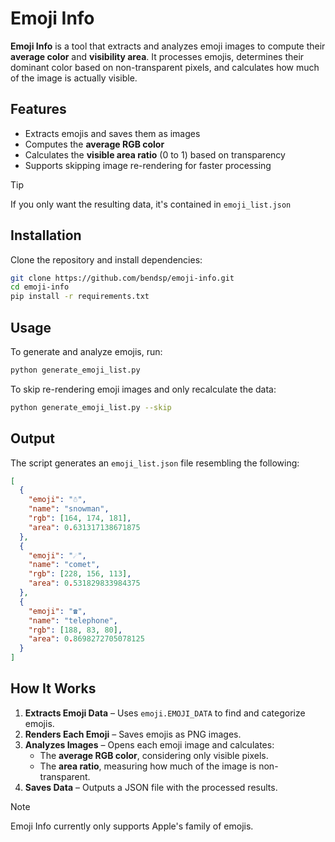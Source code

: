# Emoji Info

**Emoji Info** is a tool that extracts and analyzes emoji images to compute their **average color** and **visibility area**. It processes emojis, determines their dominant color based on non-transparent pixels, and calculates how much of the image is actually visible.

## Features

- Extracts emojis and saves them as images
- Computes the **average RGB color**
- Calculates the **visible area ratio** (0 to 1) based on transparency
- Supports skipping image re-rendering for faster processing

> [!TIP]
> If you only want the resulting data, it's contained in `emoji_list.json`

## Installation

Clone the repository and install dependencies:

```sh
git clone https://github.com/bendsp/emoji-info.git
cd emoji-info
pip install -r requirements.txt
```

## Usage

To generate and analyze emojis, run:

```sh
python generate_emoji_list.py
```

To skip re-rendering emoji images and only recalculate the data:

```sh
python generate_emoji_list.py --skip
```

## Output

The script generates an `emoji_list.json` file resembling the following:

```json
[
  {
    "emoji": "☃️",
    "name": "snowman",
    "rgb": [164, 174, 181],
    "area": 0.631317138671875
  },
  {
    "emoji": "☄️",
    "name": "comet",
    "rgb": [228, 156, 113],
    "area": 0.531829833984375
  },
  {
    "emoji": "☎️",
    "name": "telephone",
    "rgb": [188, 83, 80],
    "area": 0.8698272705078125
  }
]
```

## How It Works

1. **Extracts Emoji Data** – Uses `emoji.EMOJI_DATA` to find and categorize emojis.
2. **Renders Each Emoji** – Saves emojis as PNG images.
3. **Analyzes Images** – Opens each emoji image and calculates:
   - The **average RGB color**, considering only visible pixels.
   - The **area ratio**, measuring how much of the image is non-transparent.
4. **Saves Data** – Outputs a JSON file with the processed results.

> [!NOTE]
> Emoji Info currently only supports Apple's family of emojis.

